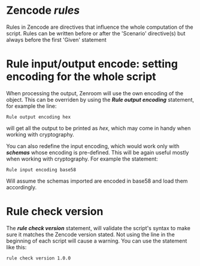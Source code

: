 # Zencode *rules*

Rules in Zencode are directives that influence the whole computation of the script. Rules can be written before or after the 'Scenario' directive(s) but always before the first 'Given' statement


# Rule input/output encode: setting encoding for the whole script

When processing the output, Zenroom will use the own encoding of the object. 
This can be overriden by using the ***Rule output encoding*** statement, for example the line:

```gherkin
Rule output encoding hex
```
will get all the output to be printed as *hex*, which may come in handy when working with cryptography.

You can also redefine the input encoding, which would work only with ***schemas*** whose encoding is pre-defined. This will be again useful mostly when working with cryptography. For example the statement:

```gherkin
Rule input encoding base58 
```
Will assume the schemas imported are encoded in base58 and load them accordingly.



# Rule check version

The ***rule check version*** statement, will validate the script's syntax to make sure it matches the Zencode version stated. Not using the line in the beginning of each script will cause a warning. You can use the statement like this:

```gherkin
rule check version 1.0.0
```

